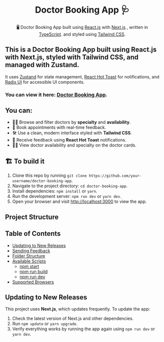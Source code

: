 <h1 align="center">
   Doctor Booking App 🩺
</h1>

<p align="center">
  🖥️ Doctor Booking App built using <a href="https://reactjs.org/">React.js</a> with <a href="https://nextjs.org/">Next.js</a>  , written in <a href="https://www.typescriptlang.org/">TypeScript</a>. and styled using <a href="https://tailwindcss.com/">Tailwind CSS</a>.
</p>

## This is a Doctor Booking App built using React.js with Next.js, styled with Tailwind CSS, and managed with Zustand.

It uses [Zustand](https://github.com/pmndrs/zustand) for state management, [React Hot Toast](https://react-hot-toast.com/) for notifications, and [Radix UI](https://www.radix-ui.com/) for accessible UI components.

### You can view it here:   <a href="https://doctor-bokking-mu.vercel.app/">Doctor Booking App</a>. 

## You can:

- 👩‍⚕️ Browse and filter doctors by **specialty** and **availability**.
- 📅 Book appointments with real-time feedback.
- 🛠️ Use a clean, modern interface styled with **Tailwind CSS**.
- 🔔 Receive feedback using **React Hot Toast** notifications.
- 👨‍⚕️ View doctor availability and specialty on the doctor cards.

## 🏗️ To build it

1. Clone this repo by running `git clone https://github.com/your-username/doctor-booking-app`.
2. Navigate to the project directory: `cd doctor-booking-app`.
3. Install dependencies: `npm install` or `yarn`.
4. Run the development server: `npm run dev` or `yarn dev`.
5. Open your browser and visit [http://localhost:3000](http://localhost:3000) to view the app.

## Project Structure


## Table of Contents

- [Updating to New Releases](#updating-to-new-releases)
- [Sending Feedback](#sending-feedback)
- [Folder Structure](#folder-structure)
- [Available Scripts](#available-scripts)
  - [npm start](#npm-start)
  - [npm run build](#npm-run-build)
  - [npm run dev](#npm-run-dev)
- [Supported Browsers](#supported-browsers)

## Updating to New Releases

This project uses **Next.js**, which updates frequently. To update the app:

1. Check the latest version of Next.js and other dependencies.
2. Run `npm update` or `yarn upgrade`.
3. Verify everything works by running the app again using `npm run dev` or `yarn dev`.





